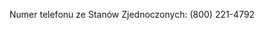<Token xmlns:xlink="http://www.w3.org/1999/xlink">Numer telefonu ze Stanów Zjednoczonych: (800) 221-4792</Token>

<!--HONumber=May16_HO1-->


